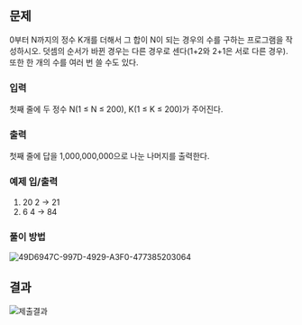## 문제
0부터 N까지의 정수 K개를 더해서 그 합이 N이 되는 경우의 수를 구하는 프로그램을 작성하시오.
덧셈의 순서가 바뀐 경우는 다른 경우로 센다(1+2와 2+1은 서로 다른 경우). 또한 한 개의 수를 여러 번 쓸 수도 있다.
### 입력
첫째 줄에 두 정수 N(1 ≤ N ≤ 200), K(1 ≤ K ≤ 200)가 주어진다.
### 출력
첫째 줄에 답을 1,000,000,000으로 나눈 나머지를 출력한다.
### 예제 입/출력
1. 20 2 -> 21
2. 6 4 -> 84
### 풀이 방법
![49D6947C-997D-4929-A3F0-477385203064](https://user-images.githubusercontent.com/98890934/225557840-7e209eb0-38f2-4852-8a88-a72d7bc28a0f.jpg)
## 결과
![제출결과](https://user-images.githubusercontent.com/98890934/225561635-3ee8df61-fa3d-4b73-ae50-3db421104ddf.PNG)
